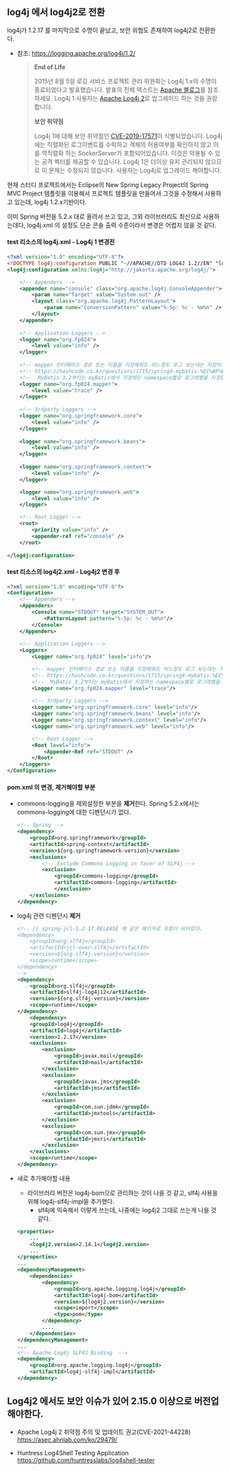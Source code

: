 ## log4j 에서 log4j2로 전환



log4j가 1.2.17 를 마지막으로 수명이 끝났고, 보안 위협도 존재하여 log4j2로 전환한다.

* 참조: https://logging.apache.org/log4j/1.2/

  > **End of Life**
  >
  > 2015년 8월  5일 로깅 서비스 프로젝트 관리 위원회는 Log4j 1.x의 수명이 종료되었다고 발표했습니다. 발표의 전체 텍스트는 [Apache 블로그](http://blogs.apache.org/foundation/entry/apache_logging_services_project_announces)를 참조하세요. Log4j 1 사용자는 [Apache Log4j 2](http://logging.apache.org/log4j/2.x/index.html)로 업그레이드 하는 것을 권장합니다.
  >
  >  **보안 취약점**
  >
  > Log4j 1에 대해 보안 취약점인 [CVE-2019-17571](https://www.cvedetails.com/cve/CVE-2019-17571/)이 식별되었습니다. Log4j에는 직렬화된 로그이벤트를 수락하고 객체의 허용여부를 확인하지 않고 이를 역직렬화 하는 SockerServer가 포함되어있습니다. 이것은 악용될 수 있는 공격 벡터를 제공할 수 있습니다. Log4j 1은 더이상 유지 관리되지 않으므로 이 문제는 수정되지 않습니다. 사용자는 Log4j로 업그레이드 해야합니다.

현재 스터디 프로젝트에서는 Eclipse의 New Spring Legacy Project의  Spring MVC Project 템플릿을 이용해서 프로젝트 템플릿을 만들어서 그것을 수정해서 사용하고 있는데, log4j 1.2.x기반이다.

이미 Spring 버전을 5.2.x 대로 올려서 쓰고 있고, 그외 라이브러리도 최신으로 사용하는데다, log4j.xml 의 설정도 단순 콘솔 출력 수준이라서 변경은 어렵지 않을 것 같다.

#### test 리소스의 log4j.xml - Log4j 1 변경전

```xml
<?xml version="1.0" encoding="UTF-8"?>
<!DOCTYPE log4j:configuration PUBLIC "-//APACHE//DTD LOG4J 1.2//EN" "log4j.dtd">
<log4j:configuration xmlns:log4j="http://jakarta.apache.org/log4j/">

	<!-- Appenders -->
	<appender name="console" class="org.apache.log4j.ConsoleAppender">
		<param name="Target" value="System.out" />
		<layout class="org.apache.log4j.PatternLayout">
			<param name="ConversionPattern" value="%-5p: %c - %m%n" />
		</layout>
	</appender>
	
	<!-- Application Loggers -->
	<logger name="org.fp024">
		<level value="info" />
	</logger>
	
	<!-- mapper 인터페이스 경로 또는 이름을 지정해줘도 어느정도 로그 보는데는 지장이 없어보임. -->
	<!-- https://hashcode.co.kr/questions/1715/spring4-mybatis-%EC%BF%BC%EB%A6%AC-%EB%A1%9C%EA%B7%B8-%EB%82%A8%EA%B8%B0%EB%8A%94-%EB%B0%A9%EB%B2%95%EC%97%90-%EB%8C%80%ED%95%B4%EC%84%9C-%EB%AC%B8%EC%9D%98%EB%93%9C%EB%A6%BD%EB%8B%88%EB%8B%A4 -->
	<!--  MyBatis 3.2부터는 myBatis에서 지정하는 namespace별로 로그레벨을 지정할 수 있음. -->
	<logger name="org.fp024.mapper">
		<level value="trace" />
	</logger>
	
	<!-- 3rdparty Loggers -->
	<logger name="org.springframework.core">
		<level value="info" />
	</logger>	
	
	<logger name="org.springframework.beans">
		<level value="info" />
	</logger>
	
	<logger name="org.springframework.context">
		<level value="info" />
	</logger>

	<logger name="org.springframework.web">
		<level value="info" />
	</logger>

	<!-- Root Logger -->
	<root>
		<priority value="info" />
		<appender-ref ref="console" />
	</root>
	
</log4j:configuration>

```



#### test 리소스의  log4j2.xml - Log4j2 변경 후

```xml
<?xml version="1.0" encoding="UTF-8"?>
<Configuration>
    <!-- Appenders -->    
    <Appenders>
        <Console name="STDOUT" target="SYSTEM_OUT">
            <PatternLayout pattern="%-5p: %c - %m%n"/>
        </Console>
    </Appenders>
    
    <!-- Application Loggers -->
    <Loggers>
        <Logger name="org.fp024" level="info"/>

        <!-- mapper 인터페이스 경로 또는 이름을 지정해줘도 어느정도 로그 보는데는 지장이 없어보임. -->
        <!-- https://hashcode.co.kr/questions/1715/spring4-mybatis-%EC%BF%BC%EB%A6%AC-%EB%A1%9C%EA%B7%B8-%EB%82%A8%EA%B8%B0%EB%8A%94-%EB%B0%A9%EB%B2%95%EC%97%90-%EB%8C%80%ED%95%B4%EC%84%9C-%EB%AC%B8%EC%9D%98%EB%93%9C%EB%A6%BD%EB%8B%88%EB%8B%A4 -->
        <!--  MyBatis 3.2부터는 myBatis에서 지정하는 namespace별로 로그레벨을 지정할 수 있음. -->
        <Logger name="org.fp024.mapper" level="trace"/>
        
        <!-- 3rdparty Loggers -->
        <Logger name="org.springframework.core" level="info"/>      
        <Logger name="org.springframework.beans" level="info"/>     
        <Logger name="org.springframework.context" level="info"/>           
        <Logger name="org.springframework.web" level="info"/>

        <!-- Root Logger -->
        <Root level="info">
            <Appender-Ref ref="STDOUT" />
        </Root>
    </Loggers>
</Configuration>
```



#### pom.xml 의 변경, 제거해야할 부분

* commons-logging을 제외설정한 부분을 **제거**한다. Spring 5.2.x에서는 commons-logging에 대한 디펜던시가 없다.

    ```xml
    <!-- Spring -->
    <dependency>
        <groupId>org.springframework</groupId>
        <artifactId>spring-context</artifactId>
        <version>${org.springframework-version}</version>
        <exclusions>
            <!-- Exclude Commons Logging in favor of SLF4j -->
            <exclusion>
                <groupId>commons-logging</groupId>
                <artifactId>commons-logging</artifactId>
                </exclusion>
        </exclusions>
    </dependency>
    ```



* log4j 관련 디펜던시 **제거**

  ```xml
  <!-- // spring-jcl-5.2.17.RELEASE 에 같은 패키지로 포함이 되어있다.
  <dependency>
      <groupId>org.slf4j</groupId>
      <artifactId>jcl-over-slf4j</artifactId>
      <version>${org.slf4j-version}</version>
      <scope>runtime</scope>
  </dependency>
  -->		
  <dependency>
      <groupId>org.slf4j</groupId>
      <artifactId>slf4j-log4j12</artifactId>
      <version>${org.slf4j-version}</version>
      <scope>runtime</scope>
  </dependency>
      <dependency>
      <groupId>log4j</groupId>
      <artifactId>log4j</artifactId>
      <version>1.2.17</version>
      <exclusions>
          <exclusion>
              <groupId>javax.mail</groupId>
              <artifactId>mail</artifactId>
          </exclusion>
          <exclusion>
              <groupId>javax.jms</groupId>
              <artifactId>jms</artifactId>
          </exclusion>
          <exclusion>
              <groupId>com.sun.jdmk</groupId>
              <artifactId>jmxtools</artifactId>
          </exclusion>
          <exclusion>
              <groupId>com.sun.jmx</groupId>
              <artifactId>jmxri</artifactId>
          </exclusion>
      </exclusions>
      <scope>runtime</scope>
  </dependency>
  ```

  

* 새로 추가해야할 내용

  * 라이브러리 버전은 log4j-bom으로 관리하는 것이 나을 것 같고, slf4j 사용을 위해 log4j-slf4j-impl을 추가했다.
    * slf4j에 익숙해서 이렇게 쓰는데, 나중에는 log4j2 그대로 쓰는게 나을 것 같다.

  ```xml
  <properties>
      ...
      <log4j2.version>2.14.1</log4j2.version>
      ...
  </properties>
  ...
  <dependencyManagement>
      <dependencies>
          <dependency>
              <groupId>org.apache.logging.log4j</groupId>
              <artifactId>log4j-bom</artifactId>
              <version>${log4j2.version}</version>
              <scope>import</scope>
              <type>pom</type>
          </dependency>
          ....   
      </dependencies>
  </dependencyManagement> 
  ...
  <!-- Apache Log4j SLF4J Binding  -->
  <dependency>
      <groupId>org.apache.logging.log4j</groupId>
      <artifactId>log4j-slf4j-impl</artifactId>
  </dependency>
  ```

  

## Log4j2 에서도 보안 이슈가 있어 2.15.0 이상으로 버전업 해야한다.

* Apache Log4j 2 취약점 주의 및 업데이트 권고(CVE-2021-44228)
  https://asec.ahnlab.com/ko/29479/

* Huntress Log4Shell Testing Application
  https://github.com/huntresslabs/log4shell-tester
